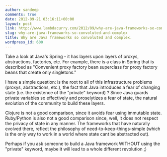 ```yaml
---
author: sandeep
comments: true
date: 2012-09-21 03:16:11+00:00
layout: post
link: http://www.lambdacurry.com/2012/09/why-are-java-frameworks-so-convoluted-and-complex/
slug: why-are-java-frameworks-so-convoluted-and-complex
title: Why are Java frameworks so convoluted and complex.
wordpress_id: 600
---
```


Take a look at Java's Spring - it has layers upon layers of proxys, abstractions, factories, etc. For example, there is a class in Spring that is described as "Convenient proxy factory bean superclass for proxy factory beans that create only singletons."

I have a simple question: is the root to all of this infrastructure problems (proxys, abstractions, etc.), the fact that Java introduces a fear of changing state (i.e. the existence of the "private" keyword) ? Since Java guards private variables so effectively and proselytizes a fear of state, the natural evolution of the community to build these layers.

Clojure is not a good comparison, since it avoids fear using immutable state. Ruby/Python is also not a good comparison since, well, it does not respect the privacy of state in any manner. The frameworks that have naturally evolved there, reflect the philosophy of need-to-keep-things-simple (which is the only way to work in a world where state cant be abstracted out).

Perhaps if you ask someone to build a Java framework WITHOUT using the "private" keyword, maybe it will lead to a whole different revolution ;)
